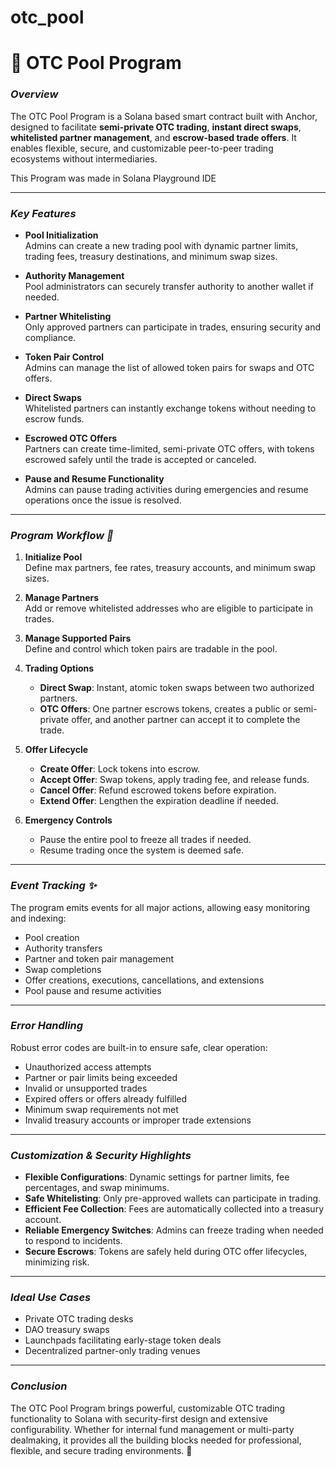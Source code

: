 # otc_pool

# 🎯 OTC Pool Program

### ***Overview***

The OTC Pool Program is a Solana based smart contract built with Anchor, designed to facilitate **semi-private OTC trading**, **instant direct swaps**, **whitelisted partner management**, and **escrow-based trade offers**. It enables flexible, secure, and customizable peer-to-peer trading ecosystems without intermediaries. 

This Program was made in Solana Playground IDE

---

### ***Key Features***

- **Pool Initialization**  
  Admins can create a new trading pool with dynamic partner limits, trading fees, treasury destinations, and minimum swap sizes.

- **Authority Management**  
  Pool administrators can securely transfer authority to another wallet if needed.

- **Partner Whitelisting**  
  Only approved partners can participate in trades, ensuring security and compliance.

- **Token Pair Control**  
  Admins can manage the list of allowed token pairs for swaps and OTC offers.

- **Direct Swaps**  
  Whitelisted partners can instantly exchange tokens without needing to escrow funds.

- **Escrowed OTC Offers**  
  Partners can create time-limited, semi-private OTC offers, with tokens escrowed safely until the trade is accepted or canceled.

- **Pause and Resume Functionality**  
  Admins can pause trading activities during emergencies and resume operations once the issue is resolved.

---

### ***Program Workflow 💬***

1. **Initialize Pool**  
   Define max partners, fee rates, treasury accounts, and minimum swap sizes.

2. **Manage Partners**  
   Add or remove whitelisted addresses who are eligible to participate in trades.

3. **Manage Supported Pairs**  
   Define and control which token pairs are tradable in the pool.

4. **Trading Options**
   - **Direct Swap**: Instant, atomic token swaps between two authorized partners.
   - **OTC Offers**: One partner escrows tokens, creates a public or semi-private offer, and another partner can accept it to complete the trade.

5. **Offer Lifecycle**
   - **Create Offer**: Lock tokens into escrow.
   - **Accept Offer**: Swap tokens, apply trading fee, and release funds.
   - **Cancel Offer**: Refund escrowed tokens before expiration.
   - **Extend Offer**: Lengthen the expiration deadline if needed.

6. **Emergency Controls**
   - Pause the entire pool to freeze all trades if needed.
   - Resume trading once the system is deemed safe.

---

### ***Event Tracking ✨***

The program emits events for all major actions, allowing easy monitoring and indexing:
- Pool creation
- Authority transfers
- Partner and token pair management
- Swap completions
- Offer creations, executions, cancellations, and extensions
- Pool pause and resume activities

---

### ***Error Handling***

Robust error codes are built-in to ensure safe, clear operation:
- Unauthorized access attempts
- Partner or pair limits being exceeded
- Invalid or unsupported trades
- Expired offers or offers already fulfilled
- Minimum swap requirements not met
- Invalid treasury accounts or improper trade extensions

---

### ***Customization & Security Highlights***

- **Flexible Configurations**: Dynamic settings for partner limits, fee percentages, and swap minimums.
- **Safe Whitelisting**: Only pre-approved wallets can participate in trading.
- **Efficient Fee Collection**: Fees are automatically collected into a treasury account.
- **Reliable Emergency Switches**: Admins can freeze trading when needed to respond to incidents.
- **Secure Escrows**: Tokens are safely held during OTC offer lifecycles, minimizing risk.

---

### ***Ideal Use Cases***

- Private OTC trading desks
- DAO treasury swaps
- Launchpads facilitating early-stage token deals
- Decentralized partner-only trading venues

---

### ***Conclusion***

The OTC Pool Program brings powerful, customizable OTC trading functionality to Solana with security-first design and extensive configurability. Whether for internal fund management or multi-party dealmaking, it provides all the building blocks needed for professional, flexible, and secure trading environments. 🚀

